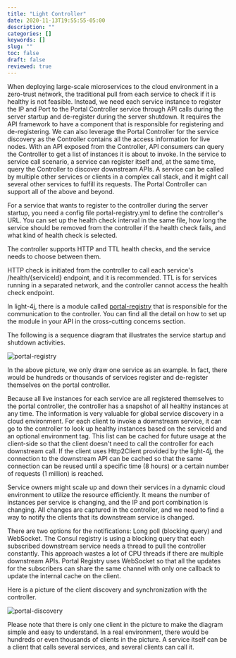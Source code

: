 ```yaml
---
title: "Light Controller"
date: 2020-11-13T19:55:55-05:00
description: ""
categories: []
keywords: []
slug: ""
toc: false
draft: false
reviewed: true
---
```


When deploying large-scale microservices to the cloud environment in a zero-trust network, the traditional pull from each service to check if it is healthy is not feasible. Instead, we need each service instance to register the IP and Port to the Portal Controller service through API calls during the server startup and de-register during the server shutdown. It requires the API framework to have a component that is responsible for registering and de-registering. We can also leverage the Portal Controller for the service discovery as the Controller contains all the access information for live nodes. With an API exposed from the Controller, API consumers can query the Controller to get a list of instances it is about to invoke. In the service to service call scenario, a service can register itself and, at the same time, query the Controller to discover downstream APIs. A service can be called by multiple other services or clients in a complex call stack, and it might call several other services to fulfill its requests. The Portal Controller can support all of the above and beyond.

For a service that wants to register to the controller during the server startup, you need a config file portal-registry.yml to define the controller's URL. You can set up the health check interval in the same file, how long the service should be removed from the controller if the health check fails, and what kind of health check is selected.

The controller supports HTTP and TTL health checks, and the service needs to choose between them. 

HTTP check is initiated from the controller to call each service's /health/{serviceId} endpoint, and it is recommended. TTL is for services running in a separated network, and the controller cannot access the health check endpoint. 

In light-4j, there is a module called [portal-registry](/concern/portal-registry/) that is responsible for the communication to the controller. You can find all the detail on how to set up the module in your API in the cross-cutting concerns section. 

The following is a sequence diagram that illustrates the service startup and shutdown activities. 

![portal-registry](/images/portal-registry-service.png)

In the above picture, we only draw one service as an example. In fact, there would be hundreds or thousands of services register and de-register themselves on the portal controller. 

Because all live instances for each service are all registered themselves to the portal controller, the controller has a snapshot of all healthy instances at any time. The information is very valuable for global service discovery in a cloud environment. For each client to invoke a downstream service, it can go to the controller to look up healthy instances based on the serviceId and an optional environment tag. This list can be cached for future usage at the client-side so that the client doesn't need to call the controller for each downstream call. If the client uses Http2Client provided by the light-4j, the connection to the downstream API can be cached so that the same connection can be reused until a specific time (8 hours) or a certain number of requests (1 million) is reached. 


Service owners might scale up and down their services in a dynamic cloud environment to utilize the resource efficiently. It means the number of instances per service is changing, and the IP and port combination is changing. All changes are captured in the controller, and we need to find a way to notify the clients that its downstream service is changed. 

There are two options for the notifications: Long poll (blocking query) and WebSocket. The Consul registry is using a blocking query that each subscribed downstream service needs a thread to pull the controller constantly. This approach wastes a lot of CPU threads if there are multiple downstream APIs. Portal Registry uses WebSocket so that all the updates for the subscribers can share the same channel with only one callback to update the internal cache on the client. 

Here is a picture of the client discovery and synchronization with the controller. 

![portal-discovery](/images/portal-discovery-client.png)


Please note that there is only one client in the picture to make the diagram simple and easy to understand. In a real environment, there would be hundreds or even thousands of clients in the picture. A service itself can be a client that calls several services, and several clients can call it. 

